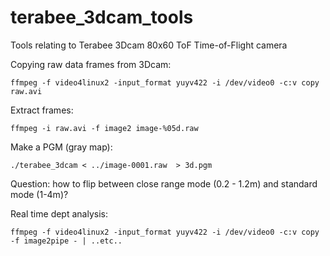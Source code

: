 # terabee_3dcam_tools
Tools relating to Terabee 3Dcam 80x60 ToF Time-of-Flight camera

Copying raw data frames from 3Dcam:

```
ffmpeg -f video4linux2 -input_format yuyv422 -i /dev/video0 -c:v copy raw.avi
```

Extract frames:

```
ffmpeg -i raw.avi -f image2 image-%05d.raw
```

Make a PGM (gray map):

```
./terabee_3dcam < ../image-0001.raw  > 3d.pgm
```

Question: how to flip between close range mode (0.2 - 1.2m) and standard mode (1-4m)?


Real time dept analysis:

```
ffmpeg -f video4linux2 -input_format yuyv422 -i /dev/video0 -c:v copy -f image2pipe - | ..etc..
```

